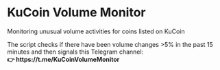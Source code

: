 # KuCoin Volume Monitor
<p></p>Monitoring unusual volume activities for coins listed on KuCoin</p>
<p>The script checks if there have been volume changes >5% in the past 15 minutes and then signals this Telegram channel:</br>
<b>👉 https://t.me/KuCoinVolumeMonitor</b></p>
